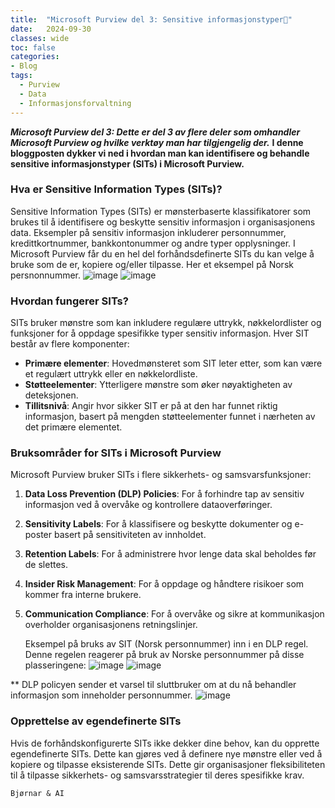 ```yaml
---
title:  "Microsoft Purview del 3: Sensitive informasjonstyper💾"
date:   2024-09-30
classes: wide
toc: false
categories: 
- Blog
tags:
  - Purview
  - Data
  - Informasjonsforvaltning
---
```


***Microsoft Purview del 3: Dette er del 3 av flere deler som omhandler Microsoft Purview og hvilke verktøy man har tilgjengelig der.***
**I denne bloggposten dykker vi ned i hvordan man kan identifisere og behandle sensitive informasjonstyper (SITs) i Microsoft Purview.**

### Hva er Sensitive Information Types (SITs)?

Sensitive Information Types (SITs) er mønsterbaserte klassifikatorer som brukes til å identifisere og beskytte sensitiv informasjon i organisasjonens data. Eksempler på sensitiv informasjon inkluderer personnummer, kredittkortnummer, bankkontonummer og andre typer opplysninger. I Microsoft Purview får du en hel del forhåndsdefinerte SITs du kan velge å bruke som de er, kopiere og/eller tilpasse.
Her et eksempel på Norsk persnonnummer.
![image](https://github.com/user-attachments/assets/37d7355d-d548-4269-86a1-35fd657a2b3a)
![image](https://github.com/user-attachments/assets/abca47d3-d2fd-4c27-b3f3-f22e06ad9e77)




### Hvordan fungerer SITs?

SITs bruker mønstre som kan inkludere regulære uttrykk, nøkkelordlister og funksjoner for å oppdage spesifikke typer sensitiv informasjon. Hver SIT består av flere komponenter:
- **Primære elementer**: Hovedmønsteret som SIT leter etter, som kan være et regulært uttrykk eller en nøkkelordliste.
- **Støtteelementer**: Ytterligere mønstre som øker nøyaktigheten av deteksjonen.
- **Tillitsnivå**: Angir hvor sikker SIT er på at den har funnet riktig informasjon, basert på mengden støtteelementer funnet i nærheten av det primære elementet.

### Bruksområder for SITs i Microsoft Purview

Microsoft Purview bruker SITs i flere sikkerhets- og samsvarsfunksjoner:
1. **Data Loss Prevention (DLP) Policies**: For å forhindre tap av sensitiv informasjon ved å overvåke og kontrollere dataoverføringer.
2. **Sensitivity Labels**: For å klassifisere og beskytte dokumenter og e-poster basert på sensitiviteten av innholdet.
3. **Retention Labels**: For å administrere hvor lenge data skal beholdes før de slettes.
4. **Insider Risk Management**: For å oppdage og håndtere risikoer som kommer fra interne brukere.
5. **Communication Compliance**: For å overvåke og sikre at kommunikasjon overholder organisasjonens retningslinjer.

   Eksempel på bruks av SIT (Norsk personnummer) inn i en DLP regel. Denne regelen reagerer på bruk av Norske personnummer på disse plasseringene:
![image](https://github.com/user-attachments/assets/750dfc5f-0a84-48df-927e-3e9b8f2edb68)
![image](https://github.com/user-attachments/assets/f125f92d-39a0-4093-bb83-93e686f7e6d2)

** DLP policyen sender et varsel til sluttbruker om at du nå behandler informasjon som inneholder personnummer.
![image](https://github.com/user-attachments/assets/ff22a59d-3bb7-4d77-8515-cd0fc58a5eae)




### Opprettelse av egendefinerte SITs

Hvis de forhåndskonfigurerte SITs ikke dekker dine behov, kan du opprette egendefinerte SITs. Dette kan gjøres ved å definere nye mønstre eller ved å kopiere og tilpasse eksisterende SITs. Dette gir organisasjoner fleksibiliteten til å tilpasse sikkerhets- og samsvarsstrategier til deres spesifikke krav.

`Bjørnar & AI`
